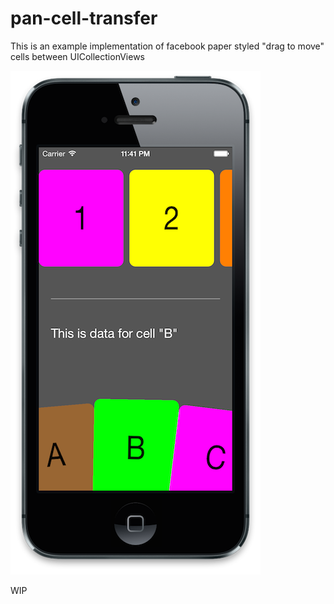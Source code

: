 pan-cell-transfer
=================

This is an example implementation of facebook paper styled "drag to move" cells between UICollectionViews

![Alt text](/gitHubImages/AppScreen1.png)

WIP
